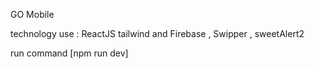 GO Mobile

technology use : ReactJS tailwind and Firebase , Swipper , sweetAlert2

run command [npm run dev]